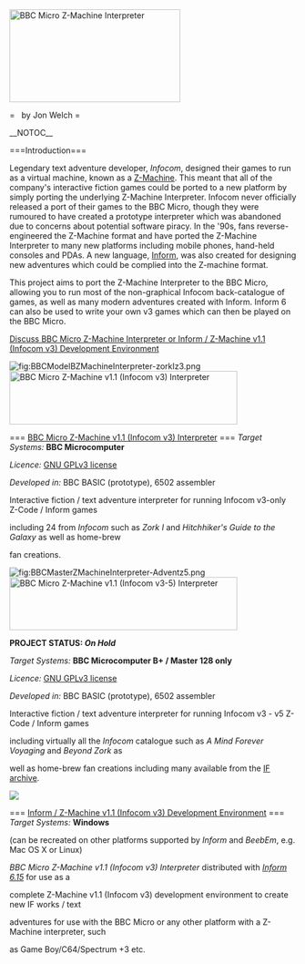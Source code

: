<img src="Z-machineinterpreterlogo.png" title="fig:BBC Micro Z-Machine Interpreter" alt="BBC Micro Z-Machine Interpreter" width="300" height="163" />

=   by Jon Welch =

\_\_NOTOC\_\_

===Introduction===

Legendary text adventure developer, _Infocom_, designed their games to run as a virtual machine, known as a [Z-Machine](<http://en.wikipedia.org/wiki/Z-machine_(interpreter)>). This meant that all of the company's interactive fiction games could be ported to a new platform by simply porting the underlying Z-Machine Interpreter. Infocom never officially released a port of their games to the BBC Micro, though they were rumoured to have created a prototype interpreter which was abandoned due to concerns about potential software piracy. In the '90s, fans reverse-engineered the Z-Machine format and have ported the Z-Machine Interpreter to many new platforms including mobile phones, hand-held consoles and PDAs. A new language, [Inform](http://www.inform-fiction.org/), was also created for designing new adventures which could be complied into the Z-machine format.

This project aims to port the Z-Machine Interpreter to the BBC Micro, allowing you to run most of the non-graphical Infocom back-catalogue of games, as well as many modern adventures created with Inform. Inform 6 can also be used to write your own v3 games which can then be played on the BBC Micro.

[Discuss BBC Micro Z-Machine Interpreter or Inform / Z-Machine v1.1 (Infocom v3) Development Environment](http://www.retrosoftware.co.uk/forum/viewforum.php?f=30)

![](./images/BBCModelBZMachineInterpreter-zorkIz3.png "fig:BBCModelBZMachineInterpreter-zorkIz3.png") <img src="z-machineinterpreterv3logo.png" title="fig:BBC Micro Z-Machine v1.1 (Infocom v3) Interpreter" alt="BBC Micro Z-Machine v1.1 (Infocom v3) Interpreter" width="400" height="94" />

=== [BBC Micro Z-Machine v1.1 (Infocom v3) Interpreter](BBC_Micro_Z-Machine_Interpreter_v3 "wikilink") === _Target Systems:_ **BBC Microcomputer**

_Licence:_ [GNU GPLv3 license](http://en.wikipedia.org/wiki/GNU_General_Public_License)

_Developed in:_ BBC BASIC (prototype), 6502 assembler

Interactive fiction / text adventure interpreter for running Infocom v3-only Z-Code / Inform games

including 24 from _Infocom_ such as _Zork I_ and _Hitchhiker's Guide to the Galaxy_ as well as home-brew

fan creations.

![](./images/BBCMasterZMachineInterpreter-Adventz5.png "fig:BBCMasterZMachineInterpreter-Adventz5.png") <img src="z-machineinterpreterv35logo.png" title="fig:BBC Micro Z-Machine v1.1 (Infocom v3-5) Interpreter" alt="BBC Micro Z-Machine v1.1 (Infocom v3-5) Interpreter" width="400" height="93" />

**PROJECT STATUS: _On Hold_**

_Target Systems:_ **BBC Microcomputer B+ / Master 128 only**

_Licence:_ [GNU GPLv3 license](http://en.wikipedia.org/wiki/GNU_General_Public_License)

_Developed in:_ BBC BASIC (prototype), 6502 assembler

Interactive fiction / text adventure interpreter for running Infocom v3 - v5 Z-Code / Inform games

including virtually all the _Infocom_ catalogue such as _A Mind Forever Voyaging_ and _Beyond Zork_ as

well as home-brew fan creations including many available from the [IF archive](http://mirror.ifarchive.org/if-archive/games/zcode/).

![](./images/informv3idelogo.png)

=== [Inform / Z-Machine v1.1 (Infocom v3) Development Environment](BBC_Micro_Z-Machine_Interpreter_informz3 "wikilink") === _Target Systems:_ **Windows**

(can be recreated on other platforms supported by _Inform_ and _BeebEm_, e.g. Mac OS X or Linux)

_BBC Micro Z-Machine v1.1 (Infocom v3) Interpreter_ distributed with [_Inform 6.15_](http://www.inform-fiction.org/inform6.html) for use as a

complete Z-Machine v1.1 (Infocom v3) development environment to create new IF works / text

adventures for use with the BBC Micro or any other platform with a Z-Machine interpreter, such

as Game Boy/C64/Spectrum +3 etc.
